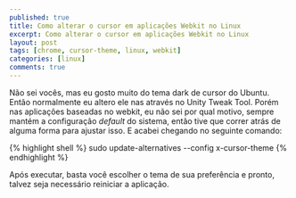 ```yaml
---
published: true
title: Como alterar o cursor em aplicações Webkit no Linux
excerpt: Como alterar o cursor em aplicações Webkit no Linux
layout: post
tags: [chrome, cursor-theme, linux, webkit]
categories: [linux]
comments: true
---
```

Não sei vocês, mas eu gosto muito do tema dark de cursor do Ubuntu. Então normalmente eu altero ele nas através no Unity Tweak Tool. Porém nas aplicações baseadas no webkit, eu não sei por qual motivo, sempre mantém a configuração _default_ do sistema, então tive que correr atrás de alguma forma para ajustar isso. E acabei chegando no seguinte comando:

{% highlight shell %}
sudo update-alternatives --config x-cursor-theme
{% endhighlight %}

Após executar, basta você escolher o tema de sua preferência e pronto, talvez seja necessário reiniciar a aplicação.
